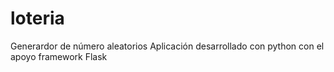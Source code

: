 # loteria
Generardor de número aleatorios 
Aplicación desarrollado con python con el apoyo framework Flask
